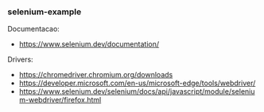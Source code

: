 ### selenium-example


Documentacao:
- https://www.selenium.dev/documentation/

Drivers:
- https://chromedriver.chromium.org/downloads
- https://developer.microsoft.com/en-us/microsoft-edge/tools/webdriver/
- https://www.selenium.dev/selenium/docs/api/javascript/module/selenium-webdriver/firefox.html



